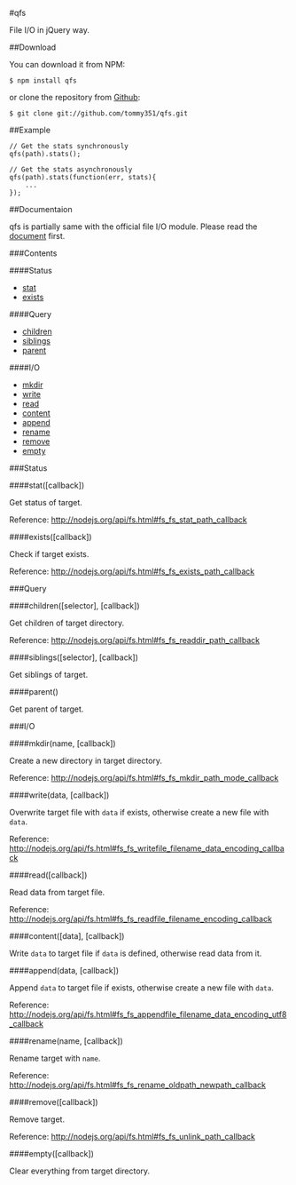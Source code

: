 #qfs

File I/O in jQuery way.

##Download

You can download it from NPM:

```
$ npm install qfs
```

or clone the repository from [Github](https://github.com/tommy351/qfs):

```
$ git clone git://github.com/tommy351/qfs.git
```

##Example

```
// Get the stats synchronously
qfs(path).stats();

// Get the stats asynchronously
qfs(path).stats(function(err, stats){
	...
});
```

##Documentaion

qfs is partially same with the official file I/O module. Please read the [document](<http://nodejs.org/api/fs.html>) first.

###Contents

####Status

- [stat](#stat)
- [exists](#exists)

####Query

- [children](#children)
- [siblings](#siblings)
- [parent](#parent)

####I/O 

- [mkdir](#mkdir)
- [write](#write)
- [read](#read)
- [content](#content)
- [append](#append)
- [rename](#rename)
- [remove](#remove)
- [empty](#empty)

###Status

####stat([callback])

Get status of target.

Reference: <http://nodejs.org/api/fs.html#fs_fs_stat_path_callback>

####exists([callback])

Check if target exists.

Reference: <http://nodejs.org/api/fs.html#fs_fs_exists_path_callback>

###Query

####children([selector], [callback])

Get children of target directory.

Reference: <http://nodejs.org/api/fs.html#fs_fs_readdir_path_callback>

####siblings([selector], [callback])

Get siblings of target.

####parent()

Get parent of target.

###I/O

####mkdir(name, [callback])

Create a new directory in target directory.

Reference: <http://nodejs.org/api/fs.html#fs_fs_mkdir_path_mode_callback>

####write(data, [callback])

Overwrite target file with `data` if exists, otherwise create a new file with `data`.

Reference: <http://nodejs.org/api/fs.html#fs_fs_writefile_filename_data_encoding_callback>

####read([callback])

Read data from target file.

Reference: <http://nodejs.org/api/fs.html#fs_fs_readfile_filename_encoding_callback>

####content([data], [callback])

Write `data` to target file if `data` is defined, otherwise read data from it.

####append(data, [callback])

Append `data` to target file if exists, otherwise create a new file with `data`.

Reference: <http://nodejs.org/api/fs.html#fs_fs_appendfile_filename_data_encoding_utf8_callback>

####rename(name, [callback])

Rename target with `name`.

Reference: <http://nodejs.org/api/fs.html#fs_fs_rename_oldpath_newpath_callback>

####remove([callback])

Remove target.

Reference: <http://nodejs.org/api/fs.html#fs_fs_unlink_path_callback>

####empty([callback])

Clear everything from target directory.
